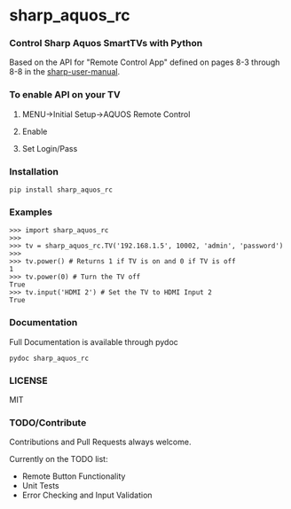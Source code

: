 # sharp_aquos_rc
### Control Sharp Aquos SmartTVs with Python
Based on the API for "Remote Control App" defined on pages 8-3 through 8-8 in the [sharp-user-manual].

### To enable API on your TV
1) MENU->Initial Setup->AQUOS Remote Control

2) Enable

3) Set Login/Pass

### Installation
```
pip install sharp_aquos_rc
```

### Examples
```
>>> import sharp_aquos_rc
>>>
>>> tv = sharp_aquos_rc.TV('192.168.1.5', 10002, 'admin', 'password')
>>>
>>> tv.power() # Returns 1 if TV is on and 0 if TV is off
1
>>> tv.power(0) # Turn the TV off
True
>>> tv.input('HDMI 2') # Set the TV to HDMI Input 2
True
```

### Documentation
Full Documentation is available through pydoc
```
pydoc sharp_aquos_rc
```

### LICENSE
MIT

### TODO/Contribute
Contributions and Pull Requests always welcome.

Currently on the TODO list:
- Remote Button Functionality
- Unit Tests
- Error Checking and Input Validation





[sharp-user-manual]: <http://files.sharpusa.com/Downloads/ForHome/HomeEntertainment/LCDTVs/Manuals/2014_TV_OM.pdf>
